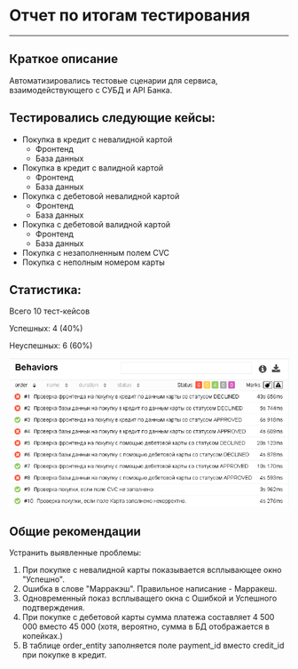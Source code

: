 # Отчет по итогам тестирования

---
## Краткое описание
Автоматизировались тестовые сценарии для сервиса, взаимодействующего с СУБД и API Банка.

## Тестировались следующие кейсы:

* Покупка в кредит с невалидной картой
  * Фронтенд
  * База данных
* Покупка в кредит с валидной картой
  * Фронтенд
  * База данных
* Покупка с дебетовой невалидной картой
  * Фронтенд
  * База данных
* Покупка с дебетовой валидной картой
  * Фронтенд
  * База данных    
* Покупка с незаполненным полем CVC
* Покупка с неполным номером карты

## Статистика:

Всего 10 тест-кейсов

Успешных: 4 (40%)

Неуспешных: 6 (60%)

![Скриншот результатов тестирования из Allure](https://github.com/gruzdevni/diploma/blob/master/resources/tests-results.PNG)


## Общие рекомендации
Устранить выявленные проблемы:
1. При покупке с невалидной карты показывается всплывающее окно "Успешно".
1. Ошибка в слове "Марракэш". Правильное написание - Марракеш.
1. Одновременный показ всплыващего окна с Ошибкой и Успешного подтверждения.
1. При покупке с дебетовой карты сумма платежа составляет 4 500 000 вместо 45 000 (хотя, вероятно, сумма в БД отображается в копейках.)
1. В таблице order_entity заполняется поле payment_id вместо credit_id при покупке в кредит.
